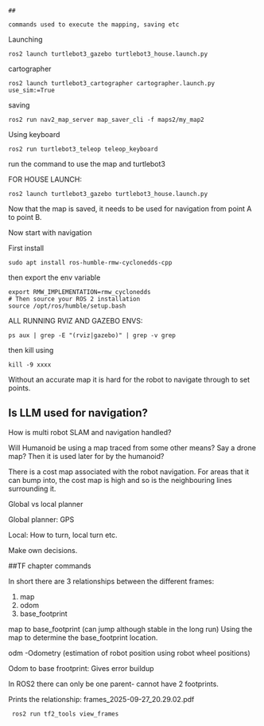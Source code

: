 ```
## 

commands used to execute the mapping, saving etc
```

Launching

```
ros2 launch turtlebot3_gazebo turtlebot3_house.launch.py

```

cartographer

```
ros2 launch turtlebot3_cartographer cartographer.launch.py use_sim:=True

```

saving

```
ros2 run nav2_map_server map_saver_cli -f maps2/my_map2
```

Using keyboard

```
ros2 run turtlebot3_teleop teleop_keyboard

```

run the command to use the map and turtlebot3

FOR HOUSE LAUNCH:

```
ros2 launch turtlebot3_gazebo turtlebot3_house.launch.py

```

Now that the map is saved, it needs to be used for navigation from point A to point B.

Now start with navigation

First install

```
sudo apt install ros-humble-rmw-cyclonedds-cpp
```

then export the env variable

```
export RMW_IMPLEMENTATION=rmw_cyclonedds
# Then source your ROS 2 installation
source /opt/ros/humble/setup.bash
```

ALL RUNNING RVIZ AND GAZEBO ENVS:

```
ps aux | grep -E "(rviz|gazebo)" | grep -v grep
```

then kill using

```
kill -9 xxxx
```

Without an accurate map it is hard for the robot to navigate through to set points.

## Is LLM used for navigation?

How is multi robot SLAM and navigation handled?

Will Humanoid be using a map traced from some other means? Say a drone map? Then it is used later for by the humanoid?


There is a cost map associated with the robot navigation. For areas that it can bump into, the cost map is high and so is the neighbouring lines surrounding it. 

Global vs local planner

Global planner: GPS

Local: How to turn, local turn etc.

Make own decisions.

##TF chapter commands

In short there are 3 relationships between the different frames:
 
1. map
2. odom
3. base_footprint

map to base_footprint (can jump although stable in the long run)
Using the map to determine the base_footprint location.

odm -Odometry (estimation of robot position using robot wheel positions)

Odom to base frootprint: Gives error buildup

In ROS2 there can only be one parent- cannot have 2 footprints. 

Prints the relationship: frames_2025-09-27_20.29.02.pdf

``` ros2 run tf2_tools view_frames```



